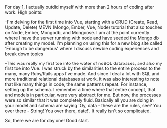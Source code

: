 For day 1, I actually outdid myself with more than 2 hours of coding after work. High points:

-I'm delving for the first time into Vue, starting with a CRUD (Create, Read, Update, Delete) MEVN (Mongo, Ember, Vue, Node) tutorial that also touches on Node, Ember, Mongodb, and Mongoose.
I am at the point currently where I have the server running with node and have seeded the Mongo db after creating my model. I'm planning
on using this for a new blog site called 'Enough to be dangerous' where I discuss newbie coding experiences and break down topics

-This was really my first toe into the water of noSQL databases, and also my first toe into Vue. I was struck by the similarities to the 
entire process to the many, many Ruby/Rails apps I've made. And since I deal a lot with SQL and more traditional relational databases at 
work, it was also interesting to note that like many things in code, the same patterns repeat. For instance, setting up the schema. I 
remember a time where that entire concept, that and models in particular, were very abstract for me. But now, the processes were so 
similar that it was completely fluid. Basically all you are doing in your model and schema are saying 'Oy, data - these are the rules, see? 
You over there - String! You over there, date!'. It really isn't so complicated. 

So, there we are for day one! Good start. 
